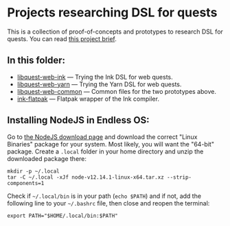 # Projects researching DSL for quests

This is a collection of proof-of-concepts and prototypes to research
DSL for quests. You can read [this project
brief](https://docs.google.com/document/d/1_zLZbd6rDNVLRa2OJoBO4jyIsPspFDIrJ8mLBXVl8rI).

## In this folder:

- [libquest-web-ink](./libquest-web-ink) — Trying the Ink DSL for web quests.
- [libquest-web-yarn](./libquest-web-yarn) — Trying the Yarn DSL for web quests.
- [libquest-web-common](./libquest-web-common) — Common files for the two prototypes above.
- [ink-flatpak](./ink-flatpak) — Flatpak wrapper of the Ink compiler.

## Installing NodeJS in Endless OS:

Go to [the NodeJS download page](https://nodejs.org/en/download/) and
download the correct "Linux Binaries" package for your system. Most
likely, you will want the "64-bit" package. Create a `.local` folder
in your home directory and unzip the downloaded package there:

    mkdir -p ~/.local
    tar -C ~/.local -xJf node-v12.14.1-linux-x64.tar.xz --strip-components=1

Check if `~/.local/bin` is in your path (`echo $PATH`) and if not, add
the following line to your `~/.bashrc` file, then close and reopen the
terminal:

    export PATH="$HOME/.local/bin:$PATH"
